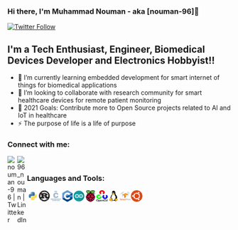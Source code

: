 ### Hi there, I'm Muhammad Nouman - aka [nouman-96]👋

[![Twitter Follow](https://img.shields.io/twitter/follow/96_nouman?color=1DA1F2&logo=twitter&style=for-the-badge)](https://twitter.com/96_nouman?s=03)

## I'm a Tech Enthusiast, Engineer, Biomedical Devices Developer and Electronics Hobbyist!!

- 🌱 I’m currently learning embedded development for smart internet of things for biomedical applications 
- 👯 I’m looking to collaborate with research community for smart healthcare devices for remote patient monitoring 
- 🥅 2021 Goals: Contribute more to Open Source projects related to AI and IoT in healthcare 
- ⚡ The purpose of life is a life of purpose


### Connect with me:


[<img align="left" alt="nouman-96 | Twitter" width="22px" src="https://cdn.jsdelivr.net/npm/simple-icons@v3/icons/twitter.svg" />][twitter]
[<img align="left" alt="96_nouman | LinkedIn" width="22px" src="https://cdn.jsdelivr.net/npm/simple-icons@v3/icons/linkedin.svg" />][linkedin]


<br />

### Languages and Tools:

[<img align="left" alt="Python" width="26px" src="https://raw.githubusercontent.com/github/explore/80688e429a7d4ef2fca1e82350fe8e3517d3494d/topics/python/python.png" />][python]

[<img align="left" alt="Rust" width="26px" src="https://raw.githubusercontent.com/github/explore/80688e429a7d4ef2fca1e82350fe8e3517d3494d/topics/rust/rust.png" />][rust]

[<img align="left" alt="C" width="26px" src="https://raw.githubusercontent.com/github/explore/80688e429a7d4ef2fca1e82350fe8e3517d3494d/topics/c/c.png" />][Clan]

[<img align="left" alt="C++" width="26px" src="https://raw.githubusercontent.com/github/explore/80688e429a7d4ef2fca1e82350fe8e3517d3494d/topics/cpp/cpp.png" />][CPP]

[<img align="left" alt="Arduino" width="26px" src="https://raw.githubusercontent.com/github/explore/80688e429a7d4ef2fca1e82350fe8e3517d3494d/topics/arduino/arduino.png" />][Arduino]

[<img align="left" alt="Raspberry-PI" width="26px" src="https://raw.githubusercontent.com/github/explore/80688e429a7d4ef2fca1e82350fe8e3517d3494d/topics/raspberry-pi/raspberry-pi.png" />][RPI]

[<img align="left" alt="OpenCV" width="26px" src="https://raw.githubusercontent.com/github/explore/80688e429a7d4ef2fca1e82350fe8e3517d3494d/topics/opencv/opencv.png" />][opencv]


[<img align="left" alt="Linux" width="26px" src="https://raw.githubusercontent.com/github/explore/80688e429a7d4ef2fca1e82350fe8e3517d3494d/topics/linux/linux.png" />][RPI]


[<img align="left" alt="TensorFlow" width="26px" src="https://raw.githubusercontent.com/github/explore/80688e429a7d4ef2fca1e82350fe8e3517d3494d/topics/tensorflow/tensorflow.png" />][RPI]

[<img align="left" alt="Ubuntu" width="26px" src="https://raw.githubusercontent.com/github/explore/80688e429a7d4ef2fca1e82350fe8e3517d3494d/topics/ubuntu/ubuntu.png" />][RPI]

<br />
<br />

[twitter]: https://twitter.com/96_nouman?s=03
[linkedin]: https://www.linkedin.com/in/nouman96/
[python]: https://github.com/nouman-96/Forest-Fire-Prediction-using-Machine-Learning
[rust]: https://github.com/nouman-96/DSA_Labs_RUST
[Clan]: https://github.com/nouman-96/DSA_Labs_CPP
[CPP]: https://github.com/nouman-96/DSA_Labs_CPP
[Arduino]: https://github.com/nouman-96/Self-Balancing-Robot
[RPI]: https://github.com/nouman-96/Gimbal-based-Robotic-Eye-Design-for-Fast-Moving-Stimulus-Detection-
[opencv]: https://github.com/nouman-96/Gimbal-based-Robotic-Eye-Design-for-Fast-Moving-Stimulus-Detection-
